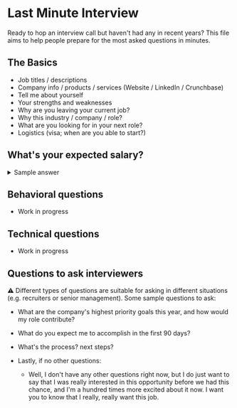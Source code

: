 # Last Minute Interview
Ready to hop an interview call but haven't had any in recent years? This file aims to help people prepare for the most asked questions in minutes.

## The Basics
* Job titles / descriptions
* Company info / products / services (Website / LinkedIn / Crunchbase)
* Tell me about yourself
* Your strengths and weaknesses
* Why are you leaving your current job? 
* Why this industry / company / role? 
* What are you looking for in your next role?
* Logistics (visa; when are you able to start?)

## What's your expected salary?
<details>
  <summary>Sample answer</summary>
  <br>
  I'm open to discussing what you believe to be a fair salary for the position. However, based on my previous salary, my knowledge of   the industry, and my understanding of this geographic area, I'd expect a salary in the general range of $X to $Y. Again, I'm open to discussing these numbers with you.
  <br>
</details>

## Behavioral questions
* Work in progress

## Technical questions
* Work in progress

## Questions to ask interviewers
:warning: Different types of questions are suitable for asking in different situations (e.g. recruiters or senior management). Some sample questions to ask:

* What are the company's highest priority goals this year, and how would my role contribute?
* What do you expect me to accomplish in the first 90 days?
* What's the process? next steps?
* Lastly, if no other questions:

  * Well, I don't have any other questions right now, but I do just want to say that I was really interested in this opportunity before we had this chance, and I'm a hundred times more excited about it now. I want you to know that I really, really want this job.


